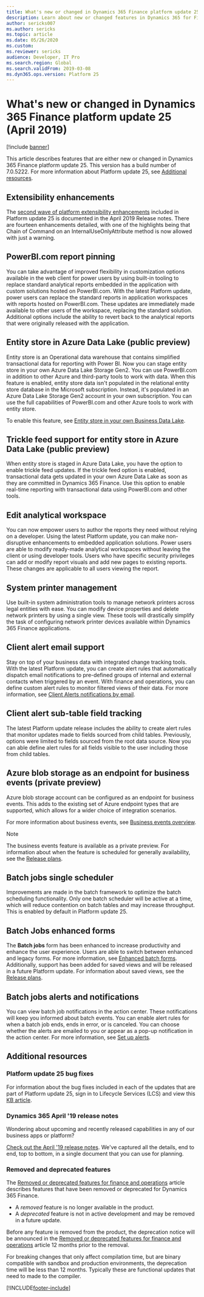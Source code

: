 ```yaml
---
title: What's new or changed in Dynamics 365 Finance platform update 25 (April 2019)
description: Learn about new or changed features in Dynamics 365 for Finance and Operation platform update 25. This version was released in April 2019.
author: sericks007
ms.author: sericks
ms.topic: article
ms.date: 05/26/2020
ms.custom:
ms.reviewer: sericks
audience: Developer, IT Pro
ms.search.region: Global
ms.search.validFrom: 2019-03-08
ms.dyn365.ops.version: Platform 25
---
```


# What's new or changed in Dynamics 365 Finance platform update 25 (April 2019)

[!include [banner](../../../finance/includes/banner.md)]

This article describes features that are either new or changed in Dynamics 365 Finance platform update 25. This version has a build number of 7.0.5222. For more information about Platform update 25, see [Additional resources](#additional-resources).

## Extensibility enhancements
The [second wave of platform extensibility enhancements](/business-applications-release-notes/April19/dynamics365-finance-operations/platform-extensibility2) included in Platform update 25 is documented in the April 2019 Release notes. There are fourteen enhancements detailed, with one of the highlights being that Chain of Command on an InternalUseOnlyAttribute method is now allowed with just a warning.

## PowerBI.com report pinning
You can take advantage of improved flexibility in customization options available in the web client for power users by using built-in tooling to replace standard analytical reports embedded in the application with custom solutions hosted on PowerBI.com. With the latest Platform update, power users can replace the standard reports in application workspaces with reports hosted on PowerBI.com. These updates are immediately made available to other users of the workspace, replacing the standard solution. Additional options include the ability to revert back to the analytical reports that were originally released with the application.

## Entity store in Azure Data Lake (public preview)
Entity store is an Operational data warehouse that contains simplified transactional data for reporting with Power BI. Now you can stage entity store in your own Azure Data Lake Storage Gen2. You can use PowerBI.com in addition to other Azure and third-party tools to work with data. When this feature is enabled, entity store data isn't populated in the relational entity store database in the Microsoft subscription. Instead, it's populated in an Azure Data Lake Storage Gen2 account in your own subscription. You can use the full capabilities of PowerBI.com and other Azure tools to work with entity store.

To enable this feature, see [Entity store in your own Business Data Lake](/business-applications-release-notes/April19/dynamics365-finance-operations/erp-data-entity-store-byod-business-data-lake).

## Trickle feed support for entity store in Azure Data Lake (public preview)
When entity store is staged in Azure Data Lake, you have the option to enable trickle feed updates. If the trickle feed option is enabled, transactional data gets updated in your own Azure Data Lake as soon as they are committed in Dynamics 365 Finance. Use this option to enable real-time reporting with transactional data using PowerBI.com and other tools.

## Edit analytical workspace
You can now empower users to author the reports they need without relying on a developer. Using the latest Platform update, you can make non-disruptive enhancements to embedded application solutions. Power users are able to modify ready-made analytical workspaces without leaving the client or using developer tools. Users who have specific security privileges can add or modify report visuals and add new pages to existing reports. These changes are applicable to all users viewing the report.

## System printer management
Use built-in system administration tools to manage network printers across legal entities with ease. You can modify device properties and delete network printers by using a single view. These tools will drastically simplify the task of configuring network printer devices available within Dynamics 365 Finance applications.

## Client alert email support
Stay on top of your business data with integrated change tracking tools. With the latest Platform update, you can create alert rules that automatically dispatch email notifications to pre-defined groups of internal and external contacts when triggered by an event. With finance and operations, you can define custom alert rules to monitor filtered views of their data. For more information, see [Client Alerts notifications by email](../../fin-ops/get-started/alert-email-notifications.md).

## Client alert sub-table field tracking
The latest Platform update release includes the ability to create alert rules that monitor updates made to fields sourced from child tables. Previously, options were limited to fields sourced from the root data source. Now you can able define alert rules for all fields visible to the user including those from child tables.

## Azure blob storage as an endpoint for business events (private preview)
Azure blob storage account can be configured as an endpoint for business events. This adds to the existing set of Azure endpoint types that are supported, which allows for a wider choice of integration scenarios.

For more information about business events, see [Business events overview](../business-events/home-page.md). 

> [!Note]
> The business events feature is available as a private preview. For information about when the feature is scheduled for generally availability, see the [Release plans](/business-applications-release-notes/April19/dynamics365-finance-operations/planned-features). 

## Batch jobs single scheduler
Improvements are made in the batch framework to optimize the batch scheduling functionality. Only one batch scheduler will be active at a time, which will reduce contention on batch tables and may increase throughput. This is enabled by default in Platform update 25.

## Batch Jobs enhanced forms
The **Batch jobs** form has been enhanced to increase productivity and enhance the user experience. Users are able to switch between enhanced and legacy forms. For more information, see [Enhanced batch forms](../sysadmin/enhanced-forms.md).
Additionally, support has been added for saved views and will be released in a future Platform update. For information about saved views, see the [Release plans](/business-applications-release-notes/april19/dynamics365-finance-operations/saved-views).

## Batch jobs alerts and notifications
You can view batch job notifications in the action center. These notifications will keep you informed about batch events. You can enable alert rules for when a batch job ends, ends in error, or is canceled. You can choose whether the alerts are emailed to you or appear as a pop-up notification in the action center. For more information, see [Set up alerts](../sysadmin/alerts.md).

## Additional resources

### Platform update 25 bug fixes
For information about the bug fixes included in each of the updates that are part of Platform update 25, sign in to Lifecycle Services (LCS) and view this [KB article](https://fix.lcs.dynamics.com/Issue/Details?bugId=299594&dbType=3&qc=cd4a0699eeae081b2b715d75b33ba6024dce2576563a84015bf60ed3509420a5).

### Dynamics 365 April '19 release notes
Wondering about upcoming and recently released capabilities in any of our business apps or platform?

[Check out the April '19 release notes](/business-applications-release-notes/April19/index). We've captured all the details, end to end, top to bottom, in a single document that you can use for planning.

### Removed and deprecated features
The [Removed or deprecated features for finance and operations](../migration-upgrade/deprecated-features.md) article describes features that have been removed or deprecated for Dynamics 365 Finance.

- A *removed* feature is no longer available in the product.
- A *deprecated* feature is not in active development and may be removed in a future update.

Before any feature is removed from the product, the deprecation notice will be announced in the [Removed or deprecated features for finance and operations](../migration-upgrade/deprecated-features.md) article 12 months prior to the removal.

For breaking changes that only affect compilation time, but are binary compatible with sandbox and production environments, the deprecation time will be less than 12 months. Typically these are functional updates that need to made to the compiler.


[!INCLUDE[footer-include](../../../includes/footer-banner.md)]

